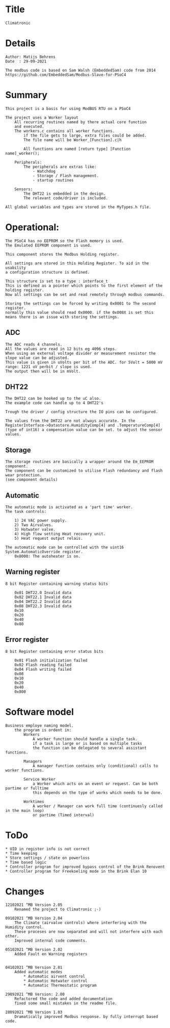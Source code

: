 Title
=====
    Climatronic

Details
=======
    Author: Matijs Behrens
    Date  : 29-09-2021
    
    The modbus code is based on Sam Walsh (EmbeddedSam) code from 2014
    https://github.com/EmbeddedSam/Modbus-Slave-for-PSoC4


Summary
=======
    This project is a basis for using ModBUS RTU on a PSoC4

    The project uses a Worker layout
        All recurring routines named by there actual core function
        and executed.
        The workers.c contains all worker functions.
            if the file gets to large, extra files could be added.
            The file name will be Worker_[Function].c|h
             
            All functions are named [return type] [Function name]_worker();
            
        Peripherals:
            The peripherals are extras like:
                - Watchdog
                - Storage / Flash management.
                - startup routines
                
        Sensors:
            The DHT22 is embedded in the design.
            The relevant code/driver is included.

    All global variables and types are stored in the MyTypes.h file.
    
    
Operational:
===========
    
    The PSoC4 has no EEPROM so the Flash memory is used. 
    The Emulated EEPROM component is used. 
    
    This component stores the Modbus Holding register.
    
    All settings are stored in this Holding Register. To aid in the usability 
    a configuration structure is defined. 
    
    This structure is set to a type : interface_t
    This is defined as a pointer which points to the first element of the holding register.
    Now all settings can be set and read remotely through modbus commands. 
    
    Storing the settings can be forced by writing 0x0001 to The second register. 
    normally this value should read 0x0000. if the 0x008X is set this means there is an issue with storing the settings.
    
ADC
---
    The ADC reads 4 channels. 
    All the values are read in 12 bits eg 4096 steps.
    When using an external voltage divider or measurement resistor the slope value can be adjusted. 
    This value is given in uVolts per bit of the ADC. for 5Volt = 5000 mV range: 1221 uV perbit / slope is used. 
    The output then will be in mVolt. 
    
DHT22
-----
    The DHT22 can be hooked up to the uC also. 
    The example code can handle up to 4 DHT22's
    
    Trough the driver / config structure the IO pins can be configured.
    
    The values from the DHT22 are not always accurate. In the RegisterInterface->Datastore.HumidityComp[4] and .TemperatureComp[4]
    (type of int16) a compensation value can be set. to adjust the sensor values. 
    
Storage
-------
    The storage routines are basically a wrapper around the Em_EEPROM component.
    The component can be customized to utilise Flash redundancy and flash wear protection. 
    (see component details) 
    

Automatic
---------
    The automatic mode is activated as a 'part time' worker.
    The task controls:
    
        1) 24 VAC power supply.
        2) Two Airvalves.
        3) Hotwater valve.
        4) High flow setting Heat recovery unit.
        5) Heat request output relais.
    
    The automatic mode can be controlled with the uint16 System.AutomaticOverride register.
        0x8000: The autoheater is on. 
    
    
Warning register
----------------
    8 bit Register containing warning status bits
    
        0x01 DHT22.0 Invalid data
        0x02 DHT22.1 Invalid data
        0x04 DHT22.2 Invalid data
        0x08 DHT22.3 Invalid data
        0x10
        0x20
        0x40
        0x80
    
Error register
--------------
    8 bit Register containing error status bits
    
        0x01 Flash initialization failed
        0x02 Flash reading failed
        0x04 Flash writing failed
        0x08 
        0x10
        0x20
        0x40
        0x800

Software model
==============
    Business employe naming model. 
        the program is ordent in:
            Workers
                A worker function should handle a single task.
                if a task is large or is based on multiple tasks
                the function can be delegated to several assistant functions.
            
            Managers
                A manager function contains only (conditional) calls to worker functions.
                
            Service Worker
                a Worker which acts on an event or request. Can be both partime or fulltime 
                this depends on the type of works which needs to be done.
                
            Worktimes
                A worker / Manager can work full time (continuesly called in the main loop)
                or partime (Timed interval)
            
            
    
ToDo
====
    * UID in register info is not correct
    * Time keeping
    * Store settings / state on powerloss
    * Time based logic
    * Controller program for improved bypass control of the Brink Renovent
    * Controller program for Freekoeling mode in the Brink Elan 10

Changes
=======
    12102021 ^MB Version 2.05
        Renamed the project to Climatronic ;-) 
    
    09102021 ^MB Version 2.04
        The Climate (airvalve controls) where interfering with the Humidity control.
        These proceses are now separated and will not interfere with each other. 
        Improved internal code comments.

    05102021 ^MB Version 2.02
        Added Fault en Warning registers
        

    04102021 ^MB Version 2.01
        Added automatic modes
            * Automatic airvent control
            * Automatic Hotwater control
            * Automatic Thermostatic program
        
    29092021 ^MB Version: 2.00
        Refactored the code and added documentation
        fixed some small mistakes in the readme file.
        
    28092021 ^MB Version 1.03
        Dramatically improved Modbus response. by fully interrupt based code.
        
    
    
    
    